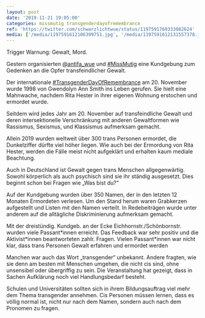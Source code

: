 ```yaml
---
layout: post
date: '2019-11-21 19:05:00'
categories: missmutig transgenderdayofremembrance
ref: 'https://twitter.com/schwarzlichtwue/status/1197591760333082624'
media: ['/media/1197591612106399751.jpg', '/media/1197591612131557378.jpg', '/media/1197591612202852352.jpg', '/media/1197591612358037504.jpg']
---
```

Trigger Warnung: Gewalt, Mord.



Gestern organisierten [@antifa_wue](https://twitter.com/antifa_wue) und [#MissMutig](/t/missmutig) eine Kundgebung zum Gedenken an die Opfer transfeindlicher Gewalt. 

Der internationale [#TransgenderDayOfRemembrance](/t/transgenderdayofremembrance) am 20. November wurde 1998 von Gwendolyn Ann Smith ins Leben gerufen. Sie hielt eine Mahnwache, nachdem Rita Hester in ihrer eigenen Wohnung erstochen und ermordet wurde.

Seitdem wird jedes Jahr am 20. November auf transfeindliche Gewalt und deren intersektionelle Verschränkung mit anderen Gewaltformen wie Rassismus, Sexismus, und Klassismus aufmerksam gemacht.

Allein 2019 wurden weltweit über 300 trans Personen ermordet, die Dunkelziffer dürfte viel höher liegen. Wie auch bei der Ermordung von Rita Hester, werden die Fälle meist nicht aufgeklärt und erhalten kaum mediale Beachtung.

Auch in Deutschland ist Gewalt gegen trans Menschen allgegenwärtig. Sowohl körperlich als auch psychisch sind sie ihr ständig ausgesetzt.  Dies beginnt schon bei Fragen wie „Was bist du?“

Auf der Kundgebung wurden über 350 Namen, der in den letzten 12 Monaten Ermordeten verlesen.  Um den Stand herum waren Grabkerzen aufgestellt und Listen mit den Namen verteilt. In Redebeiträgen wurde unter anderem auf die alltägliche Diskriminierung aufmerksam gemacht.

Mit der dreistündig. Kundgeb. an der Ecke Eichhornstr./Schönbornstr. wurden viele Passant\*innen erreicht. Das Feedback war sehr positiv und die Aktivist\*innen beantworteten zahlr. Fragen. Vielen Passant\*innen war nicht klar, dass trans Personen Gewalt erfahren und ermordet werden

Manchen war auch das Wort „transgender“ unbekannt. Andere fragten, wie sie denn am besten mit Menschen umgehen, die nicht cis sind, ohne unsensibel oder übergriffig zu sein. Die Veranstaltung hat gezeigt, dass in Sachen Aufklärung noch viel Handlungsbedarf besteht.

Schulen und Universitäten sollten sich in ihrem Bildungsauftrag viel mehr dem Thema transgender annehmen. Cis Personen müssen lernen, dass es völlig normal ist, nicht nur nach dem Namen, sondern auch nach dem Pronomen zu fragen.